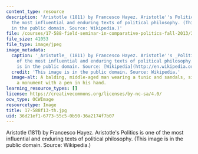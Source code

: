 ```yaml
---
content_type: resource
description: 'Aristotle (1811) by Francesco Hayez. Aristotle''s Politics is one of
  the most influential and enduring texts of political philosophy. (This image is
  in the public domain. Source: Wikipedia.)'
file: /courses/17-588-field-seminar-in-comparative-politics-fall-2013/36d21ef1677355c50b5036a2174f7b07_17-588f13-th.jpg
file_size: 41053
file_type: image/jpeg
image_metadata:
  caption: '_Aristotle_ (1811) by Francesco Hayez. Aristotle''s _Politics_ is one
    of the most influential and enduring texts of political philosophy. (This image
    is in the public domain. Source: [Wikipedia](http://en.wikipedia.org/wiki/File:Francesco_Hayez_001.jpg).)'
  credit: 'This image is in the public domain. Source: Wikipedia.'
  image-alt: A balding, middle-aged man wearing a tunic and sandals, sits against
    a monument with a pen in his hand.
learning_resource_types: []
license: https://creativecommons.org/licenses/by-nc-sa/4.0/
ocw_type: OCWImage
resourcetype: Image
title: 17-588f13-th.jpg
uid: 36d21ef1-6773-55c5-0b50-36a2174f7b07
---
```

Aristotle (1811) by Francesco Hayez. Aristotle's Politics is one of the most influential and enduring texts of political philosophy. (This image is in the public domain. Source: Wikipedia.)